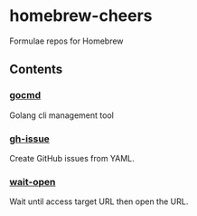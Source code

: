 homebrew-cheers
===

Formulae repos for Homebrew

Contents
---

### [gocmd](https://github.com/sawadashota/gocmd)

Golang cli management tool

### [gh-issue](https://github.com/sawadashota/gh-issue)

Create GitHub issues from YAML.


### [wait-open](https://github.com/sawadashota/waitopen/releases)

Wait until access target URL then open the URL.
